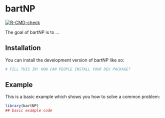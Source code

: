 
# bartNP

<!-- badges: start -->
[![R-CMD-check](https://github.com/cmatKhan/bartNP/workflows/R-CMD-check/badge.svg)](https://github.com/cmatKhan/bartNP/actions)
<!-- badges: end -->

The goal of bartNP is to ...

## Installation

You can install the development version of bartNP like so:

``` r
# FILL THIS IN! HOW CAN PEOPLE INSTALL YOUR DEV PACKAGE?
```

## Example

This is a basic example which shows you how to solve a common problem:

``` r
library(bartNP)
## basic example code
```


